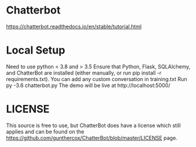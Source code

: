 # Chatterbot
https://chatterbot.readthedocs.io/en/stable/tutorial.html

# Local Setup
Need to use python < 3.8 and > 3.5
Ensure that Python, Flask, SQLAlchemy, and ChatterBot are installed (either manually, or run pip install -r requirements.txt).
You can add any custom conversation in training.txt
Run py -3.6 chatterbot.py
The demo will be live at http://localhost:5000/

# LICENSE
This source is free to use, but ChatterBot does have a license which still applies and can be found on the https://github.com/gunthercox/ChatterBot/blob/master/LICENSE page.